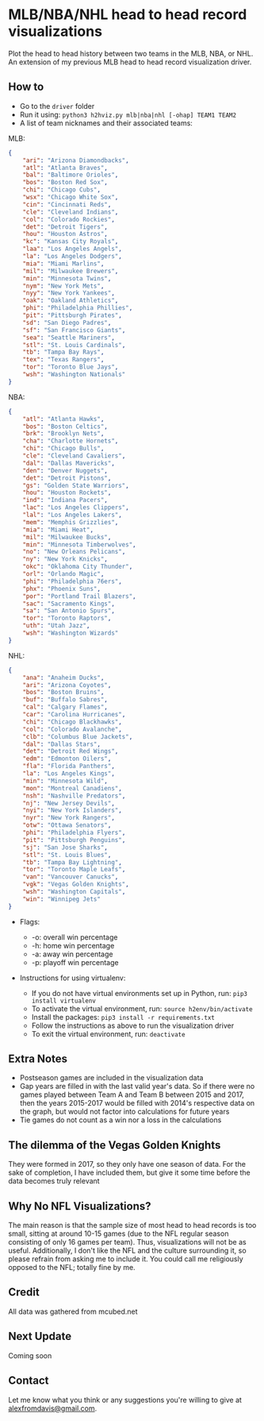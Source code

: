 # MLB/NBA/NHL head to head record visualizations  
  
Plot the head to head history between two teams in the MLB, NBA, or NHL. An extension of my previous MLB head to head record visualization driver.  
  
## How to  
  
* Go to the ```driver``` folder  
* Run it using: ```python3 h2hviz.py mlb|nba|nhl [-ohap] TEAM1 TEAM2```  
* A list of team nicknames and their associated teams:  
  
MLB:  
```json
{
	"ari": "Arizona Diamondbacks",
	"atl": "Atlanta Braves",
	"bal": "Baltimore Orioles",
	"bos": "Boston Red Sox",
	"chi": "Chicago Cubs",
	"wsx": "Chicago White Sox",
	"cin": "Cincinnati Reds",
	"cle": "Cleveland Indians",
	"col": "Colorado Rockies",
	"det": "Detroit Tigers",
	"hou": "Houston Astros",
	"kc": "Kansas City Royals",
	"laa": "Los Angeles Angels",
	"la": "Los Angeles Dodgers",
	"mia": "Miami Marlins",
	"mil": "Milwaukee Brewers",
	"min": "Minnesota Twins",
	"nym": "New York Mets",
	"nyy": "New York Yankees",
	"oak": "Oakland Athletics",
	"phi": "Philadelphia Phillies",
	"pit": "Pittsburgh Pirates",
	"sd": "San Diego Padres",
	"sf": "San Francisco Giants",
	"sea": "Seattle Mariners",
	"stl": "St. Louis Cardinals",
	"tb": "Tampa Bay Rays",
	"tex": "Texas Rangers",
	"tor": "Toronto Blue Jays",
	"wsh": "Washington Nationals"
}
```
  
NBA:  
```json
{
	"atl": "Atlanta Hawks",
	"bos": "Boston Celtics",
	"brk": "Brooklyn Nets",
	"cha": "Charlotte Hornets",
	"chi": "Chicago Bulls",
	"cle": "Cleveland Cavaliers",
	"dal": "Dallas Mavericks",
	"den": "Denver Nuggets",
	"det": "Detroit Pistons",
	"gs": "Golden State Warriors",
	"hou": "Houston Rockets",
	"ind": "Indiana Pacers",
	"lac": "Los Angeles Clippers",
	"lal": "Los Angeles Lakers",
	"mem": "Memphis Grizzlies",
	"mia": "Miami Heat",
	"mil": "Milwaukee Bucks",
	"min": "Minnesota Timberwolves",
	"no": "New Orleans Pelicans",
	"ny": "New York Knicks",
	"okc": "Oklahoma City Thunder",
	"orl": "Orlando Magic",
	"phi": "Philadelphia 76ers",
	"phx": "Phoenix Suns",
	"por": "Portland Trail Blazers",
	"sac": "Sacramento Kings",
	"sa": "San Antonio Spurs",
	"tor": "Toronto Raptors",
	"uth": "Utah Jazz",
	"wsh": "Washington Wizards"
}
```
  
NHL:  
```json
{
	"ana": "Anaheim Ducks",
	"ari": "Arizona Coyotes",
	"bos": "Boston Bruins",
	"buf": "Buffalo Sabres",
	"cal": "Calgary Flames",
	"car": "Carolina Hurricanes",
	"chi": "Chicago Blackhawks",
	"col": "Colorado Avalanche",
	"clb": "Columbus Blue Jackets",
	"dal": "Dallas Stars",
	"det": "Detroit Red Wings",
	"edm": "Edmonton Oilers",
	"fla": "Florida Panthers",
	"la": "Los Angeles Kings",
	"min": "Minnesota Wild",
	"mon": "Montreal Canadiens",
	"nsh": "Nashville Predators",
	"nj": "New Jersey Devils",
	"nyi": "New York Islanders",
	"nyr": "New York Rangers",
	"otw": "Ottawa Senators",
	"phi": "Philadelphia Flyers",
	"pit": "Pittsburgh Penguins",
	"sj": "San Jose Sharks",
	"stl": "St. Louis Blues",
	"tb": "Tampa Bay Lightning",
	"tor": "Toronto Maple Leafs",
	"van": "Vancouver Canucks",
	"vgk": "Vegas Golden Knights",
	"wsh": "Washington Capitals",
	"win": "Winnipeg Jets"
}
```
  
* Flags:  
	* -o: overall win percentage  
	* -h: home win percentage  
	* -a: away win percentage  
	* -p: playoff win percentage  

* Instructions for using virtualenv:  
	* If you do not have virtual environments set up in Python, run: ```pip3 install virtualenv```  
	* To activate the virtual environment, run: ```source h2env/bin/activate```  
	* Install the packages: ```pip3 install -r requirements.txt```  
	* Follow the instructions as above to run the visualization driver  
	* To exit the virtual environment, run: ```deactivate```  
    
## Extra Notes  
  
* Postseason games are included in the visualization data  
* Gap years are filled in with the last valid year's data. So if there were no games played between Team A and Team B between 2015 and 2017, then the years 2015-2017 would be filled with 2014's respective data on the graph, but would not factor into calculations for future years  
* Tie games do not count as a win nor a loss in the calculations  
  
## The dilemma of the Vegas Golden Knights  
They were formed in 2017, so they only have one season of data. For the sake of completion, I have included them, but give it some time before the data becomes truly relevant  
  
## Why No NFL Visualizations?  
   
The main reason is that the sample size of most head to head records is too small, sitting at around 10-15 games (due to the NFL regular season consisting of only 16 games per team). Thus, visualizations will not be as useful. Additionally, I don't like the NFL and the culture surrounding it, so please refrain from asking me to include it. You could call me religiously opposed to the NFL; totally fine by me.  
  
## Credit  
  
All data was gathered from mcubed.net  
  
## Next Update  
  
Coming soon  
  
## Contact  
  
Let me know what you think or any suggestions you're willing to give at alexfromdavis@gmail.com.